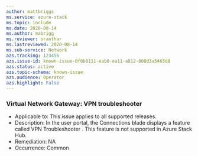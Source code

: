 ```yaml
---
author: mattbriggs
ms.service: azure-stack
ms.topic: include
ms.date: 2020-08-14
ms.author: mabrigg
ms.reviewer: sranthar
ms.lastreviewed: 2020-08-14
ms.sub-service: Network
azs.tracking: 123456
azs.issue-id: known-issue-0f0b8111-eab0-ea11-a812-000d3a5465d8
azs.status: active
azs.topic-schema: known-issue
azs.audience: Operator
azs.highlight: False
---
```

### Virtual Network Gateway: VPN troubleshooter

- Applicable to: This issue applies to all supported releases.
- Description: In the user portal, the Connections blade displays a feature called VPN Troubleshooter . This feature is not supported in Azure Stack Hub. 
- Remediation: NA
- Occurrence: Common